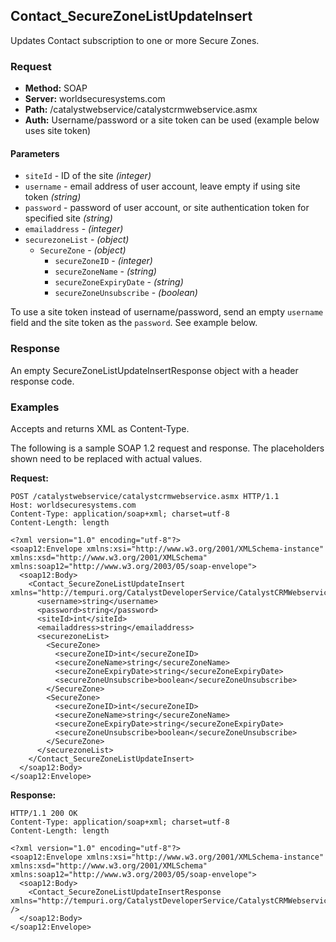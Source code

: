 ## Contact_SecureZoneListUpdateInsert

Updates Contact subscription to one or more Secure Zones.

### Request

* **Method:** SOAP
* **Server:** worldsecuresystems.com
* **Path:** /catalystwebservice/catalystcrmwebservice.asmx
* **Auth:** Username/password or a site token can be used (example below uses site token)

#### Parameters

* `siteId` - ID of the site *(integer)*
* `username` - email address of user account, leave empty if using site token *(string)*
* `password` - password of user account, or site authentication token for specified site *(string)*
* `emailaddress` - *(integer)*
* `securezoneList` - *(object)*
	* `SecureZone` - *(object)*
		* `secureZoneID` - *(integer)*
		* `secureZoneName` - *(string)*
		* `secureZoneExpiryDate` - *(string)*
		* `secureZoneUnsubscribe` - *(boolean)*

To use a site token instead of username/password, send an empty `username` field and the site token as the `password`. See example below.

### Response

An empty SecureZoneListUpdateInsertResponse object with a header response code.

### Examples

Accepts and returns XML as Content-Type. 

The following is a sample SOAP 1.2 request and response. The placeholders shown need to be replaced with actual values.

**Request:**
~~~
POST /catalystwebservice/catalystcrmwebservice.asmx HTTP/1.1
Host: worldsecuresystems.com
Content-Type: application/soap+xml; charset=utf-8
Content-Length: length

<?xml version="1.0" encoding="utf-8"?>
<soap12:Envelope xmlns:xsi="http://www.w3.org/2001/XMLSchema-instance" xmlns:xsd="http://www.w3.org/2001/XMLSchema" xmlns:soap12="http://www.w3.org/2003/05/soap-envelope">
  <soap12:Body>
    <Contact_SecureZoneListUpdateInsert xmlns="http://tempuri.org/CatalystDeveloperService/CatalystCRMWebservice">
      <username>string</username>
      <password>string</password>
      <siteId>int</siteId>
      <emailaddress>string</emailaddress>
      <securezoneList>
        <SecureZone>
          <secureZoneID>int</secureZoneID>
          <secureZoneName>string</secureZoneName>
          <secureZoneExpiryDate>string</secureZoneExpiryDate>
          <secureZoneUnsubscribe>boolean</secureZoneUnsubscribe>
        </SecureZone>
        <SecureZone>
          <secureZoneID>int</secureZoneID>
          <secureZoneName>string</secureZoneName>
          <secureZoneExpiryDate>string</secureZoneExpiryDate>
          <secureZoneUnsubscribe>boolean</secureZoneUnsubscribe>
        </SecureZone>
      </securezoneList>
    </Contact_SecureZoneListUpdateInsert>
  </soap12:Body>
</soap12:Envelope>
~~~

**Response:**
~~~
HTTP/1.1 200 OK
Content-Type: application/soap+xml; charset=utf-8
Content-Length: length

<?xml version="1.0" encoding="utf-8"?>
<soap12:Envelope xmlns:xsi="http://www.w3.org/2001/XMLSchema-instance" xmlns:xsd="http://www.w3.org/2001/XMLSchema" xmlns:soap12="http://www.w3.org/2003/05/soap-envelope">
  <soap12:Body>
    <Contact_SecureZoneListUpdateInsertResponse xmlns="http://tempuri.org/CatalystDeveloperService/CatalystCRMWebservice" />
  </soap12:Body>
</soap12:Envelope>
~~~
